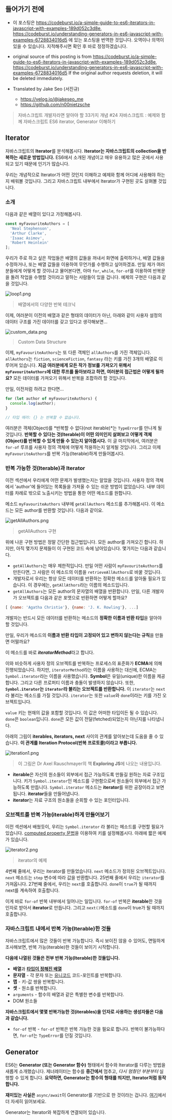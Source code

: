 ## 들어가기 전에

- 이 포스팅은 https://codeburst.io/a-simple-guide-to-es6-iterators-in-javascript-with-examples-189d052c3d8e, https://codeburst.io/understanding-generators-in-es6-javascript-with-examples-6728834016d5 에 있는 포스팅을 번역한 것입니다. 오역이나 의역이 있을 수 있습니다. 지적해주시면 확인 후 바로 정정하겠습니다.

- original source of this posting is from https://codeburst.io/a-simple-guide-to-es6-iterators-in-javascript-with-examples-189d052c3d8e, https://codeburst.io/understanding-generators-in-es6-javascript-with-examples-6728834016d5 If the original author requests deletion, it will be deleted immediately.

- Translated by Jake Seo (서진규)

	- https://velog.io/@jakeseo_me
	- https://github.com/n00nietzsche

> 자바스크립트 개발자라면 알아야 할 33가지 개념 #24 자바스크립트 : 예제와 함께 자바스크립트 ES6 iterator, Generator 이해하기

## Iterator

자바스크립트의 **Iterator**를 분석해봅시다. **Iterator는 자바스크립트의 collection을 반복하는 새로운 방법입니다.** ES6에서 소개된 개념이고 매우 유용하고 많은 곳에서 사용되고 있기 때문에 인기가 많습니다.

우리는 개념적으로 Iterator가 어떤 것인지 이해하고 예제와 함께 어디에 사용해야 하는지 배워볼 것입니다. 그리고 자바스크립트 내부에서 Iterator가 구현된 곳도 살펴볼 것입니다.

### 소개

다음과 같은 배열이 있다고 가정해봅시다.

```js
const myFavouriteAuthors = [
  'Neal Stephenson',
  'Arthur Clarke',
  'Isaac Asimov', 
  'Robert Heinlein'
];
```

우리가 주로 하고 싶은 작업들은 배열의 값들을 꺼내서 화면에 출력하거나, 배열 값들을 수정하거나, 또는 배열 값들을 이용하여 무언가를 수행하고 싶어하겠죠. 만일 제가 여러분들에게 어떻게 할 것이냐고 물어본다면, 아마 `for`, `while`, `for-of`를 이용하여 반복문을 돌려 작업을 수행할 것이라고 말하는 사람들이 있을 겁니다. 예제의 구현은 다음과 같을 것입니다.

![loop1.png](https://images.velog.io/post-images/jakeseo_me/727dc720-922d-11e9-add5-3155c3e0f52d/loop1.png)
> 배열에서의 다양한 반복 테크닉

이제, 여러분이 이전의 배열과 같은 형태의 데이터가 아닌, 아래와 같이 사용자 설정의 데이터 구조를 가진 데이터를 갖고 있다고 생각해보면...

![custom_data.png](https://images.velog.io/post-images/jakeseo_me/d4bf20f0-922d-11e9-86db-31f8b943b3f7/customdata.png)
> Custom Data Structure

이제, `myFavouriteAuthors`는 또 다른 객체인 `allAuthors`를 가진 객체입니다. `allAuthors`는 `fiction`, `scienceFiction`, `fantasy` 라는 키를 가진 3개의 배열로 이루어져 있습니다. **지금 여러분에게 모든 작가 정보를 가져오기 위해서 `myFavouriteAuthors`에 대한 루프를 돌아보라고 하면, 여러분의 접근법은 어떻게 될까요?** 모든 데이터를 가져오기 위해서 반복을 조합하려 할 것입니다.

만일, 이전처럼 하려고 한다면...

```js
for (let author of myFavouriteAuthors) {
  console.log(author);
}

// 타입 에러: {} 는 반복할 수 없습니다.
```

여러분은 객체(Object)를 *반복할 수 없다(not iterable)*는 `TypeError`를 만나게 될 것입니다. **반복할 수 있다는 것(Iterable)이 어떤 의미인지 살펴보고 어떻게 객체(Object)를 반복할 수 있게 만들 수 있는지 알아봅시다.** 이 글 마지막에서, 여러분은 `for-of` 루프를 사용자 정의 객체에 어떻게 적용하는지 알게될 것입니다. 그리고 이제 `myFavouriteAuthors`를 반복 가능(Iterable)하게 만들어봅시다.

### 반복 가능한 것(Iterable)과 Iterator

이전 섹션에서 우리에게 어떤 문제가 발생했는지는 알았을 것입니다. 사용자 정의 객체에서 'author'에 들어있는 목록들을 가져올 수 있는 쉬운 방법이 없었습니다. 내부 데이터를 차례로 밖으로 노출시키는 방법을 통한 어떤 메소드를 원합니다. 

메소드 `myFavouriteAuthors` 내부에 `getAllAuthors` 메소드를 추가해봅시다. 이 메소드는 모든 author를 반환할 것입니다. 다음과 같이요.

![getAllAuthors.png](https://images.velog.io/post-images/jakeseo_me/9b3ddee0-932f-11e9-8bae-714c47bf13a6/getAllAuthors.png)
> getAllAuthors 구현

위에 나온 구현 방법은 정말 간단한 접근법입니다. 모든 author를 가져오긴 합니다. 하지만, 아직 몇가지 문제들이 이 구현된 코드 속에 남아있습니다. 몇가지는 다음과 같습니다.

- `getAllAuthors`는 매우 제한적입니다. 만일 어떤 사람이 `myFavouriteAuthors`를 만든다면, 그 사람은 이 메소드의 이름을 `retrieveAllAuthors`로 바꿀 것입니다.
- 개발자로서 우리는 항상 모든 데이터를 반환하는 정확한 메소드를 알아둘 필요가 있습니다. 이 경우에는, `getAllAthors`라는 이름의 메소드입니다.
- `getAllAuthors`는 모든 author의 문자열의 배열을 반환합니다. 만일, 다른 개발자가 오브젝트를 다음과 같은 포맷으로 반환하면 어떻게 할까요?

```js
[ {name: 'Agatha Christie'}, {name: 'J. K. Rowling'}, ...]
```

개발자는 반드시 모든 데이터를 반환하는 메소드의 **정확한 이름과 반환 타입**을 알아야 할 것입니다.

만일, 우리가 메소드의 **이름과 반환 타입이 고정되어 있고 변하지 않는다는 규칙**을 만들면 어떨까요?

이 메소드를 바로 ***iteratorMethod***라고 합니다.

이와 비슷하게 사용자 정의 오브젝트를 반복하는 프로세스의 표준화가 **ECMA**에 의해 진행되었습니다. 하지만, `iteratorMethod`라는 이름을 사용하는 대신에, ECMA는 `Symbol.iterator`라는 이름을 사용했습니다. **Symbol**은 유일(unique)한 이름을 제공합니다. 그리고 다른 프로퍼티 이름과 충돌이 발생하지 않습니다. 또한, **`Symbol.iterator`는 `iterator`라 불리는 오브젝트를 반환합니다.** 이 `iterator`는 `next`라 불리는 메소드를 가질 것입니다. `iterator`는 또한 `value`와 `done`이라는 키를 가진 오브젝트입니다.

`value` 키는 현재의 값을 포함할 것입니다. 이 값은 어떠한 타입이든 될 수 있습니다. `done`은 `boolean`입니다. `done`은 모든 값이 전달(fetched)되었는지 아닌지를 나타냅니다.

아래의 그림이 **iterables, iterators, next** 사이의 관계를 알아보는데 도움을 줄 수 있습니다. **이 관계를 Iteration Protocol(반복 프로토콜)이라고 부릅니다.**

![iteration1.png](https://images.velog.io/post-images/jakeseo_me/f0d55250-9bec-11e9-8e89-732c0e0c57cd/iteration1.png)

>이 그림은 Dr Axel Rauschmayer의 책 **Exploring JS**에 나오는 내용입니다.

- **iterable**은 자신의 원소들이 외부에서 접근 가능하도록 만들길 원하는 자료 구조입니다. 키가 `Symbol.iterator`인 메소드를 구현함으로써 원소들이 외부에서 접근 가능하도록 만듭니다. `Symbol.iterator` 메소드는 **iterator**를 위한 공장이라고 보면 됩니다. **iterator**들을 만들어냅니다.
- **iterator**는 자료 구조의 원소들을 순회할 수 있는 포인터입니다.

### 오브젝트를 반복 가능(iterable)하게 만들어보기

이전 섹션에서 배웠듯이, 우리는 `Symbol.iterator` 라 불리는 메소드를 구현할 필요가 있습니다. [computed property 문법](http://es6-features.org/#ComputedPropertyNames)을 이용하여 키를 설정해봅시다. 아래에 짧은 예제가 있습니다.

![iterator2.png](https://images.velog.io/post-images/jakeseo_me/3eace230-9bee-11e9-88b1-8170e490bd45/iterator2.png)
> iterator의 예제

4번째 줄에서, 우리는 iterator를 만들었습니다. `next` 메소드가 정의된 오브젝트입니다. `next` 메소드는 `step` 변수에 따라 값을 반환합니다. 25번째 줄에서 우리는 `iterator`를 가져옵니다. 27번째 줄에서, 우리는 `next`를 호출합니다. `done`이 `true`가 될 때까지 next를 계속하여 호출합니다. 

이게 바로 `for-of` 반복 내부에서 일어나는 일입니다. `for-of` 반복은 **iterable**한 것을 인자로 받아서 **iterator**로 만듭니다. 그리고 `next()`메소드를 `done`이 true가 될 때까지 호출합니다.

### 자바스크립트 내에서 반복 가능(Iterable)한 것들

자바스크립트에서 많은 것들이 반복 가능합니다. 즉시 보이진 않을 수 있어도, 면밀하게 조사해보면, 반복 가능(iterable)한 것들이 보이기 시작합니다.

**다음에 나열된 것들은 전부 반복 가능(Iterable)한 것들입니다.**

- **배열**과 **[타입이 정해진 배열](https://developer.mozilla.org/en-US/docs/Web/JavaScript/Reference/Global_Objects/TypedArray)**
- **문자열** - 각 문자 또는 [유니코드](https://developer.mozilla.org/en-US/docs/Glossary/Unicode) 코드-포인트를 반복합니다.
- **맵** - 키-값 쌍을 반복합니다.
- **셋** - 원소를 반복합니다.
- `arguments` - 함수의 배열과 같은 특별한 변수를 반복합니다.
- DOM 원소들 

**자바스크립트에서 몇몇 반복가능한 것(iterables)을 인자로 사용하는 생성자들은 다음과 같습니다.**

- `for-of` 반복 - `for-of` 반복은 반복 가능한 것을 필요로 합니다. 반복이 불가능하다면, `for-of`는 `TypeError`를 던질 것입니다.

## Generator

ES6는 **Generator (또는 Generator 함수)** 형태에서 함수와 Iterator를 다루는 방법을 새롭게 소개했습니다. 제너레이터는 함수를 **중간에서** 멈추고, *다시 멈췄던 부분부터* 실행할 수 있게 합니다. **요약하면, Generator는 함수의 형태를 띄지만, Iterator처럼 동작합니다.**

**재미있는 사실은** `async/await`이 Generator를 기반으로 한 것이라는 겁니다. [여기](https://tc39.github.io/ecmascript-asyncawait/)에서 더 자세히 읽어보세요.

Generator는 Iterator와 복잡하게 연결되어 있습니다.
